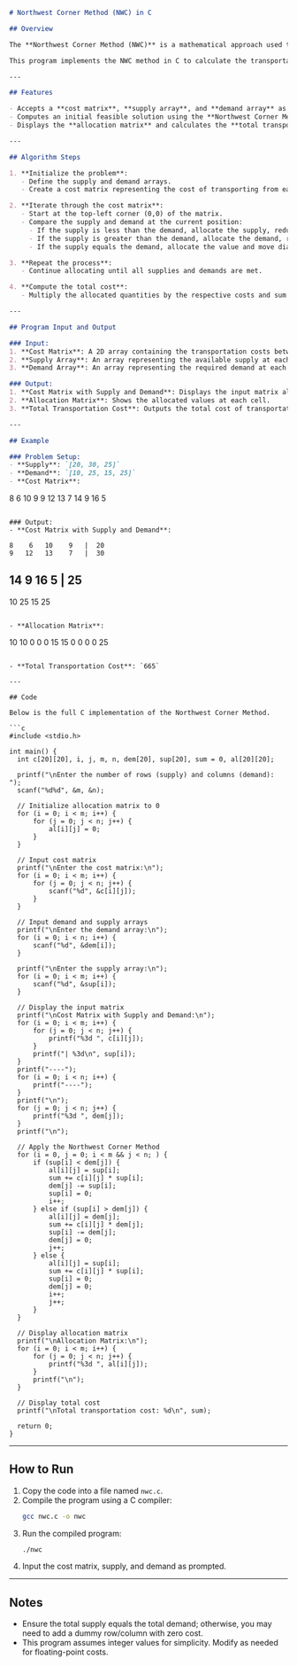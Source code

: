 ```markdown
# Northwest Corner Method (NWC) in C

## Overview

The **Northwest Corner Method (NWC)** is a mathematical approach used to find an initial feasible solution for transportation problems. It is named "Northwest Corner" because the allocation process begins at the top-left (northwest) corner of the cost matrix. 

This program implements the NWC method in C to calculate the transportation cost for distributing supplies from sources to meet demands at destinations.

---

## Features

- Accepts a **cost matrix**, **supply array**, and **demand array** as inputs.
- Computes an initial feasible solution using the **Northwest Corner Method**.
- Displays the **allocation matrix** and calculates the **total transportation cost**.

---

## Algorithm Steps

1. **Initialize the problem**:
   - Define the supply and demand arrays.
   - Create a cost matrix representing the cost of transporting from each source to each destination.

2. **Iterate through the cost matrix**:
   - Start at the top-left corner (0,0) of the matrix.
   - Compare the supply and demand at the current position:
     - If the supply is less than the demand, allocate the supply, reduce the demand, and move down to the next row.
     - If the supply is greater than the demand, allocate the demand, reduce the supply, and move right to the next column.
     - If the supply equals the demand, allocate the value and move diagonally (to the next row and column).

3. **Repeat the process**:
   - Continue allocating until all supplies and demands are met.

4. **Compute the total cost**:
   - Multiply the allocated quantities by the respective costs and sum them up.

---

## Program Input and Output

### Input:
1. **Cost Matrix**: A 2D array containing the transportation costs between sources and destinations.
2. **Supply Array**: An array representing the available supply at each source.
3. **Demand Array**: An array representing the required demand at each destination.

### Output:
1. **Cost Matrix with Supply and Demand**: Displays the input matrix alongside the supply and demand values.
2. **Allocation Matrix**: Shows the allocated values at each cell.
3. **Total Transportation Cost**: Outputs the total cost of transportation.

---

## Example

### Problem Setup:
- **Supply**: `[20, 30, 25]`
- **Demand**: `[10, 25, 15, 25]`
- **Cost Matrix**:
  ```
  8   6   10   9
  9   12  13   7
  14  9   16   5
  ```

### Output:
- **Cost Matrix with Supply and Demand**:
  ```
    8    6   10    9   |  20
    9   12   13    7   |  30
   14    9   16    5   |  25
  ----------------------------
   10   25   15   25
  ```

- **Allocation Matrix**:
  ```
   10   10    0    0
    0   15   15    0
    0    0    0   25
  ```

- **Total Transportation Cost**: `665`

---

## Code

Below is the full C implementation of the Northwest Corner Method.

```c
#include <stdio.h>

int main() {
    int c[20][20], i, j, m, n, dem[20], sup[20], sum = 0, al[20][20];

    printf("\nEnter the number of rows (supply) and columns (demand): ");
    scanf("%d%d", &m, &n);

    // Initialize allocation matrix to 0
    for (i = 0; i < m; i++) {
        for (j = 0; j < n; j++) {
            al[i][j] = 0;
        }
    }

    // Input cost matrix
    printf("\nEnter the cost matrix:\n");
    for (i = 0; i < m; i++) {
        for (j = 0; j < n; j++) {
            scanf("%d", &c[i][j]);
        }
    }

    // Input demand and supply arrays
    printf("\nEnter the demand array:\n");
    for (i = 0; i < n; i++) {
        scanf("%d", &dem[i]);
    }

    printf("\nEnter the supply array:\n");
    for (i = 0; i < m; i++) {
        scanf("%d", &sup[i]);
    }

    // Display the input matrix
    printf("\nCost Matrix with Supply and Demand:\n");
    for (i = 0; i < m; i++) {
        for (j = 0; j < n; j++) {
            printf("%3d ", c[i][j]);
        }
        printf("| %3d\n", sup[i]);
    }
    printf("----");
    for (i = 0; i < n; i++) {
        printf("----");
    }
    printf("\n");
    for (j = 0; j < n; j++) {
        printf("%3d ", dem[j]);
    }
    printf("\n");

    // Apply the Northwest Corner Method
    for (i = 0, j = 0; i < m && j < n; ) {
        if (sup[i] < dem[j]) {
            al[i][j] = sup[i];
            sum += c[i][j] * sup[i];
            dem[j] -= sup[i];
            sup[i] = 0;
            i++;
        } else if (sup[i] > dem[j]) {
            al[i][j] = dem[j];
            sum += c[i][j] * dem[j];
            sup[i] -= dem[j];
            dem[j] = 0;
            j++;
        } else {
            al[i][j] = sup[i];
            sum += c[i][j] * sup[i];
            sup[i] = 0;
            dem[j] = 0;
            i++;
            j++;
        }
    }

    // Display allocation matrix
    printf("\nAllocation Matrix:\n");
    for (i = 0; i < m; i++) {
        for (j = 0; j < n; j++) {
            printf("%3d ", al[i][j]);
        }
        printf("\n");
    }

    // Display total cost
    printf("\nTotal transportation cost: %d\n", sum);

    return 0;
}
```

---

## How to Run

1. Copy the code into a file named `nwc.c`.
2. Compile the program using a C compiler:
   ```bash
   gcc nwc.c -o nwc
   ```
3. Run the compiled program:
   ```bash
   ./nwc
   ```
4. Input the cost matrix, supply, and demand as prompted.

---

## Notes

- Ensure the total supply equals the total demand; otherwise, you may need to add a dummy row/column with zero cost.
- This program assumes integer values for simplicity. Modify as needed for floating-point costs.

```
